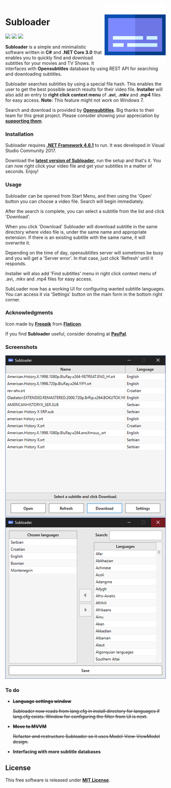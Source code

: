 <img align="right" height="192px" src="https://raw.githubusercontent.com/Valyreon/Subloader/master/subtitles.png"/>

# Subloader
![](https://img.shields.io/badge/Price-Free-brightgreen.svg)
![](https://img.shields.io/badge/License-MIT-blue.svg)
![](https://img.shields.io/badge/Release-1.2.0-blue.svg)

**Subloader** is a simple and minimalistic software written in **C#** and **.NET Core 3.0** that enables you to quickly find and download subtitles for your movies and TV Shows. It interfaces with **Opensubtitles** database by using REST API for searching and downloading subtitles.

Subloader searches subtitles by using a special file hash. This enables the user to get the best possible search results for their video file. **Installer** will also add an entry to **right click context menu** of **.avi**, **.mkv** and **.mp4** files for easy access. **Note:** This feature might not work on Windows 7.

Search and download is provided by **[Opensubtitles](http://www.opensubtitles.org/)**. Big thanks to their team for this great project. Please consider showing your appreciation by **[supporting them](https://www.opensubtitles.org/en/support)**.

### Installation

Subloader requires **[.NET Framework 4.6.1](https://www.microsoft.com/net/download/thank-you/net461)** to run. It was developed in Visual Studio Community 2017.

Download the **[latest version of Subloader](https://github.com/Valyreon/Subloader/releases)**, run the setup and that's it. You can now right click your video file and get your subtitles in a matter of seconds. Enjoy!

### Usage

Subloader can be opened from Start Menu, and then using the 'Open' button you can choose a video file. Search will begin immediately. 

After the search is complete, you can select a subtitle from the list and click 'Download'. 

When you click 'Download' Subloader will download subtitle in the same directory where video file is, under the same name and appropriate extension. If there is an existing subtitle with the same name, it will overwrite it.

Depending on the time of day, opensubtitles server will sometimes be busy and you will get a 'Server error'. In that case, just click 'Refresh' until it responds.

Installer will also add 'Find subtitles' menu in right click context menu of .avi, .mkv and .mp4 files for easy access.

SubLoader now has a working UI for configuring wanted subtitle languages. You can access it via 'Settings' button on the main form in the bottom right corner.

### Acknowledgments

Icon made by **[Freepik](https://www.flaticon.com/authors/freepik)** from **[Flaticon](https://www.flaticon.com )**.

If you find **Subloader** useful, consider donating at **[PayPal](https://www.paypal.me/valyreon)**.
### Screenshots
![](https://raw.githubusercontent.com/Valyreon/Subloader/master/screenshot.png)
![](https://raw.githubusercontent.com/Valyreon/Subloader/master/screenshot2.png)
### To do
- ~~**Language settings window**~~
  
  ~~Subloader now reads from lang.cfg in install directory for languages if lang.cfg exists. Window for configuring the filter from UI is next.~~
  
- ~~**Move to MVVM**~~
  
  ~~Refactor and restructure Subloader so it uses Model-View-ViewModel design.~~
  
- **Interfacing with more subtitle databases**
  
License
----

This free software is released under **[MIT License](https://opensource.org/licenses/MIT)**.
